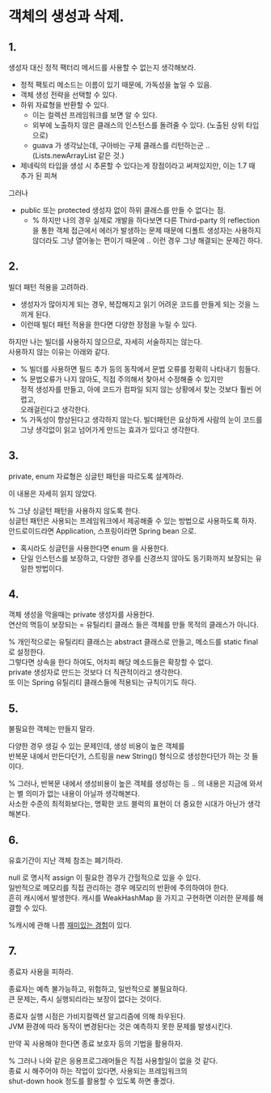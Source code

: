 # 객체의 생성과 삭제.

## 1.
생성자 대신 정적 팩터리 메서드를 사용할 수 없는지 생각해보라.  
* 정적 팩토리 메소드는 이름이 있기 때문에, 가독성을 높일 수 있음.  
* 객체 생성 전략을 선택할 수 있다.
* 하위 자료형을 반환할 수 있다.
  * 이는 컬렉션 프레임워크를 보면 알 수 있다. 
  * 외부에 노출하지 않은 클래스의 인스턴스를 돌려줄 수 있다. (노출된 상위 타입으로)
  * guava 가 생각났는데, 구아바는 구체 클래스를 리턴하는군 .. (Lists.newArrayList 같은 것.)
* 제네릭의 타입을 생성 시 추론할 수 있다는게 장점이라고 써져있지만, 이는 1.7 때 추가 된 피쳐

그러나
* public 또는 protected 생성자 없이 하위 클래스를 만들 수 없다는 점.
  * % 하지만 나의 경우 실제로 개발을 하다보면 다른 Third-party 의 reflection 을 통한 객체 접근에서 에러가 발생하는 문제 때문에 디폴트 생성자는 사용하지 않더라도 그냥 열어놓는 편이기 때문에 .. 이런 경우 그냥 해결되는 문제긴 하다.


## 2. 
빌더 패턴 적용을 고려하라.

* 생성자가 많아지게 되는 경우, 복잡해지고 읽기 어려운 코드를 만들게 되는 것을 느끼게 된다.
* 이런때 빌더 패턴 적용을 한다면 다양한 장점을 누릴 수 있다.

하지만 나는 빌더를 사용하지 않으므로, 자세히 서술하지는 않는다.  
사용하지 않는 이유는 아래와 같다.
* % 빌더를 사용하면 필드 추가 등의 동작에서 문법 오류를 정확히 나타내기 힘들다.
* % 문법오류가 나지 않아도, 직접 주의해서 찾아서 수정해줄 수 있지만   
정적 생성자를 만들고, 아에 코드가 컴파일 되지 않는 상황에서 찾는 것보다 훨씬 어렵고,  
 오래걸린다고 생각한다. 
* % 가독성이 향상된다고 생각하지 않는다. 빌더패턴은 요상하게 사람의 눈이 코드를 그냥 생각없이 읽고 넘어가게 만드는 효과가 있다고 생각한다.

## 3. 
private, enum 자료형은 싱글턴 패턴을 따르도록 설계하라.

이 내용은 자세히 읽지 않았다. 

% 그냥 싱글턴 패턴을 사용하지 않도록 한다.  
싱글턴 패턴은 사용되는 프레임워크에서 제공해줄 수 있는 방법으로 사용하도록 하자.  
안드로이드라면 Application, 스프링이라면 Spring bean 으로.  

* 혹시라도 싱글턴을 사용한다면 enum 을 사용한다.
* 단일 인스턴스를 보장하고, 다양한 경우를 신경쓰지 않아도 동기화까지 보장되는 유일한 방법이다.

## 4.
객체 생성을 막을때는 private 생성자를 사용한다.  
연산의 멱등이 보장되는 = 유틸리티 클래스 들은 객체를 만들 목적의 클래스가 아니다.

%
개인적으로는 유틸리티 클래스는 abstract 클래스로 만들고, 메소드를 static final 로 설정한다.  
그렇다면 상속을 한다 하여도, 어차피 해당 메소드들은 확장할 수 없다.  
private 생성자로 만드는 것보다 더 직관적이라고 생각한다.   
또 이는 Spring 유틸리티 클래스들에 적용되는 규칙이기도 하다.

## 5. 
불필요한 객체는 만들지 말라.  

다양한 경우 생길 수 있는 문제인데, 생성 비용이 높은 객체를  
반복문 내에서 만든다던가, 스트링을 new String() 형식으로 생성한다던가 하는 것 들이다.  

% 그러나, 반복문 내에서 생성비용이 높은 객체를 생성하는 등 .. 의 내용은 지금에 와서는 별 의미가 없는 내용이 아닐까 생각해본다.   
사소한 수준의 최적화보다는, 명확한 코드 블럭의 표현이 더 중요한 시대가 아닌가 생각해본다.

## 6. 
유효기간이 지난 객체 참조는 폐기하라.  

null 로 명시적 assign 이 필요한 경우가 간헐적으로 있을 수 있다.  
일반적으로 메모리를 직접 관리하는 경우 메모리의 반환에 주의하여야 한다.  
흔히 캐시에서 발생한다. 캐시를 WeakHashMap 을 가지고 구현하면 이러한 문제를 해결할 수 있다.  

%캐시에 관해 나름 [재미있는 경험](http://gracefulife.xyz/221253732171)이 있다.

## 7.
종료자 사용을 피하라.

종료자는 예측 불가능하고, 위험하고, 일반적으로 불필요하다.  
큰 문제는, 즉시 실행되리라는 보장이 없다는 것이다.

종료자 실행 시점은 가비지컬렉션 알고리즘에 의해 좌우된다.  
JVM 환경에 따라 동작이 변경된다는 것은 예측하지 못한 문제를 발생시킨다.

만약 꼭 사용해야 한다면 종료 보호자 등의 기법을 활용하자.

% 그러나 나와 같은 응용프로그래머들은 직접 사용할일이 없을 것 같다.  
종료 시 해주어야 하는 작업이 있다면, 사용되는 프레임워크의   
shut-down hook 정도를 활용할 수 있도록 하면 좋겠다.